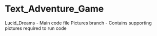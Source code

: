 # Text_Adventure_Game
Lucid_Dreams - Main code file
Pictures branch - Contains supporting pictures required to run code
